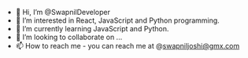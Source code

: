 - 👋 Hi, I’m @SwapnilDeveloper
- 👀 I’m interested in React, JavaScript and Python programming.
- 🌱 I’m currently learning JavaScript and Python.
- 💞️ I’m looking to collaborate on ...
- 📫 How to reach me - you can reach me at @swapniljoshi@gmx.com

<!---
SwapnilDeveloper/SwapnilDeveloper is a ✨ special ✨ repository because its `README.md` (this file) appears on your GitHub profile.
You can click the Preview link to take a look at your changes.
--->
